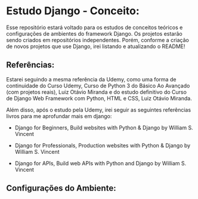 # Estudo Django - Conceito:
Esse repositório estará voltado para os estudos de conceitos teóricos e configurações de ambientes do framework Django. Os projetos estarão sendo criados em repositórios independentes. Porém, conforme a criação de novos projetos que use Django, irei listando e atualizando o README!

## Referências:
Estarei seguindo a mesma referência da Udemy, como uma forma de continuidade do Curso Udemy, Curso de Python 3 do Básico Ao Avançado (com projetos reais), Luiz Otávio Miranda e do estudo definitivo do Curso de Django Web Framework com Python, HTML e CSS, Luiz Otávio Miranda.

Além disso, após o estudo pela Udemy, irei seguir as seguintes referências livros para me aprofundar mais em django:

- Django for Beginners, Build websites with Python & Django by William S. Vincent

- Django for Professionals, Production websites with Python & Django by William S. Vincent

- Django for APIs, Build web APIs with Python and Django by William S. Vincent

## Configurações do Ambiente:

